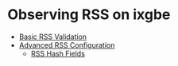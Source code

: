 # Observing RSS on ixgbe

* [Basic RSS Validation](./observing-rss-on-ixgbe-basic-rss-validation.md)
* [Advanced RSS Configuration](./observing-rss-on-ixgbe-advanced-rss-configuration.md)
  * [RSS Hash Fields](./observing-rss-on-ixgbe-advanced-rss-configuration-rss-hash-fields.md)
